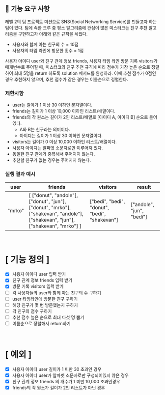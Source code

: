 ## 🚀 기능 요구 사항

레벨 2의 팀 프로젝트 미션으로 SNS(Social Networking Service)를 만들고자 하는 팀이 있다. 팀에 속한 크루 중 평소 알고리즘에 관심이 많은 미스터코는 친구 추천 알고리즘을 구현하고자 아래와 같은 규칙을 세웠다.

- 사용자와 함께 아는 친구의 수 = 10점 
- 사용자의 타임 라인에 방문한 횟수 = 1점

사용자 아이디 user와 친구 관계 정보 friends, 사용자 타임 라인 방문 기록 visitors가 매개변수로 주어질 때, 미스터코의 친구 추천 규칙에 따라 점수가 가장 높은 순으로 정렬하여 최대 5명을 return 하도록 solution 메서드를 완성하라. 이때 추천 점수가 0점인 경우 추천하지 않으며, 추천 점수가 같은 경우는 이름순으로 정렬한다.

### 제한사항

- user는 길이가 1 이상 30 이하인 문자열이다.
- friends는 길이가 1 이상 10,000 이하인 리스트/배열이다.
- friends의 각 원소는 길이가 2인 리스트/배열로 [아이디 A, 아이디 B] 순으로 들어있다.
  - A와 B는 친구라는 의미이다.
  - 아이디는 길이가 1 이상 30 이하인 문자열이다.
- visitors는 길이가 0 이상 10,000 이하인 리스트/배열이다.
- 사용자 아이디는 알파벳 소문자로만 이루어져 있다.
- 동일한 친구 관계가 중복해서 주어지지 않는다.
- 추천할 친구가 없는 경우는 주어지지 않는다.

### 실행 결과 예시

| user | friends | visitors | result |
| --- | --- | --- | --- |
| "mrko" | [ ["donut", "andole"], ["donut", "jun"], ["donut", "mrko"], ["shakevan", "andole"], ["shakevan", "jun"], ["shakevan", "mrko"] ] | ["bedi", "bedi", "donut", "bedi", "shakevan"] | ["andole", "jun", "bedi"] |


<br>

# [ 기능 정의 ]
- [X] 사용자 아이디 user 입력 받기
- [X] 친구 관계 정보 friends 입력 받기
- [X] 방문 기록 visitors 입력 받기
- [ ] 각 사용자들의 user와 함께 아는 친구의 수 구하기
- [ ] user 타임라인에 방문한 친구 구하기
- [ ] 해당 친구가 몇 번 방문했는지 구하기
- [ ] 각 친구의 점수 구하기
- [ ] 추천 점수 높은 순으로 최대 다섯 명 뽑기
- [ ] 이름순으로 정렬해서 return하기

<br>

# [ 예외 ]
- [X] 사용자 아이디 user 길이가 1 미만 30 초과인 경우
- [X] 사용자 아이디 user가 알파벳 소문자로만 구성되어있지 않은 경우
- [X] 친구 관계 정보 friends 의 개수가 1 미만 10,000 초과인경우
- [X] friends의 각 원소가 길이가 2인 리스트가 아닌 경우